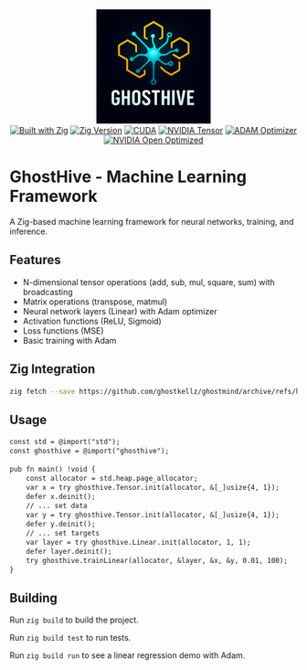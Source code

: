 <div align="center">
  <img src="assets/icons/ghosthive.png" alt="GhostHive Logo" width="200">
</div>

<div align="center">
  <a href="https://ziglang.org"><img src="https://img.shields.io/badge/built%20with-Zig-yellow" alt="Built with Zig"></a>
  <a href="https://ziglang.org/download"><img src="https://img.shields.io/badge/zig-0.16.0--dev-orange" alt="Zig Version"></a>
  <a href="https://developer.nvidia.com/cuda-toolkit"><img src="https://img.shields.io/badge/CUDA-blue" alt="CUDA"></a>
  <a href="https://developer.nvidia.com/tensorrt"><img src="https://img.shields.io/badge/NVIDIA-Tensor-green" alt="NVIDIA Tensor"></a>
  <a href="https://arxiv.org/abs/1412.6980"><img src="https://img.shields.io/badge/optimizer-ADAM-blue" alt="ADAM Optimizer"></a>
  <a href="https://developer.nvidia.com/cuda-toolkit"><img src="https://img.shields.io/badge/NVIDIA-Open%20Optimized-lightgreen" alt="NVIDIA Open Optimized"></a>
</div>

# GhostHive - Machine Learning Framework

A Zig-based machine learning framework for neural networks, training, and inference.

## Features

- N-dimensional tensor operations (add, sub, mul, square, sum) with broadcasting
- Matrix operations (transpose, matmul)
- Neural network layers (Linear) with Adam optimizer
- Activation functions (ReLU, Sigmoid)
- Loss functions (MSE)
- Basic training with Adam

## Zig Integration 
```bash
zig fetch --save https://github.com/ghostkellz/ghostmind/archive/refs/heads/main.tar.gz

```
## Usage

```zig
const std = @import("std");
const ghosthive = @import("ghosthive");

pub fn main() !void {
    const allocator = std.heap.page_allocator;
    var x = try ghosthive.Tensor.init(allocator, &[_]usize{4, 1});
    defer x.deinit();
    // ... set data
    var y = try ghosthive.Tensor.init(allocator, &[_]usize{4, 1});
    defer y.deinit();
    // ... set targets
    var layer = try ghosthive.Linear.init(allocator, 1, 1);
    defer layer.deinit();
    try ghosthive.trainLinear(allocator, &layer, &x, &y, 0.01, 100);
}
```
## Building

Run `zig build` to build the project.

Run `zig build test` to run tests.

Run `zig build run` to see a linear regression demo with Adam.
